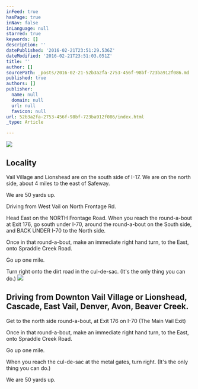 ```yaml
---
inFeed: true
hasPage: true
inNav: false
inLanguage: null
starred: true
keywords: []
description: ''
datePublished: '2016-02-21T23:51:29.536Z'
dateModified: '2016-02-21T23:51:03.051Z'
title: ''
author: []
sourcePath: _posts/2016-02-21-52b3a2fa-2753-456f-98bf-723ba912f086.md
published: true
authors: []
publisher:
  name: null
  domain: null
  url: null
  favicon: null
url: 52b3a2fa-2753-456f-98bf-723ba912f086/index.html
_type: Article

---
```

![](https://the-grid-user-content.s3-us-west-2.amazonaws.com/369f9d80-ec95-41f9-b403-46e3f079e4a1.jpg)

## Locality

Vail Village and Lionshead are on the south side of I-17\.  We are on the north side, about 4 miles to the east of Safeway.  

We are 50 yards up.

Driving from West Vail on North Frontage Rd.

Head East on the NORTH Frontage Road.  When you reach the round-a-bout at Exit 176, go south under I-70, around the round-a-bout on the South side, and BACK UNDER I-70 to the North side.  

Once in that round-a-bout, make an immediate right hand turn, to the East, onto Spraddle Creek Road.

Go up one mile.

Turn right onto the dirt road in the cul-de-sac.  (It's the only thing you can do.)
![](https://the-grid-user-content.s3-us-west-2.amazonaws.com/641a577c-c535-46f2-9c98-450e5b145862.png)

## Driving from Downton Vail Village or Lionshead, Cascade, East Vail, Denver, Avon, Beaver Creek.  

Get to the north side round-a-bout, at Exit 176 on I-70 (The Main Vail Exit)

Once in that round-a-bout, make an immediate right hand turn, to the East, onto Spraddle Creek Road.

Go up one mile.

When you reach the cul-de-sac at the metal gates, turn right.  (It's the only thing you can do.)

We are 50 yards up.